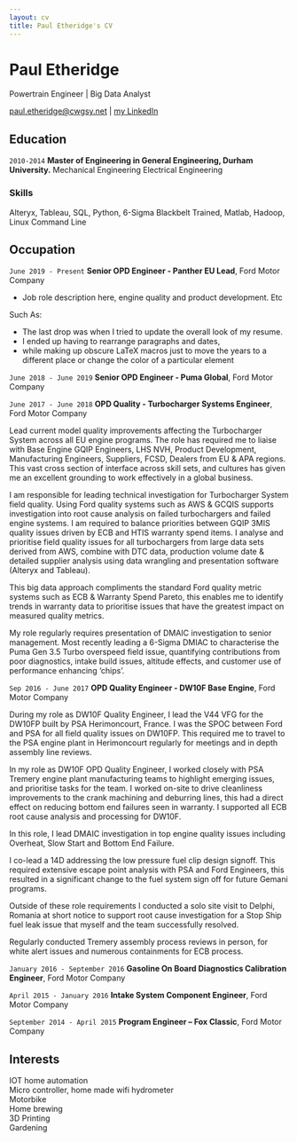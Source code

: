 ```yaml
---
layout: cv
title: Paul Etheridge's CV
---
```

# Paul Etheridge
Powertrain Engineer | Big Data Analyst 

<div id="webaddress">
<a href="paul.etheridge@cwgsy.net">paul.etheridge@cwgsy.net</a>
| <a href="https://www.linkedin.com/in/pretheridge/">my LinkedIn</a>
</div>

## Education

`2010-2014`
__Master of Engineering in General Engineering, Durham University.__
Mechanical Engineering
Electrical Engineering

### Skills

Alteryx, Tableau, SQL, Python, 6-Sigma Blackbelt Trained, Matlab, Hadoop, Linux Command Line

## Occupation

`June 2019 - Present`
__Senior OPD Engineer - Panther EU Lead__, Ford Motor Company

- Job role description here, engine quality and product development. Etc 

Such As:
- The last drop was when I tried to update the overall look of my resume.
- I ended up having to rearrange paragraphs and dates,
- while making up obscure LaTeX macros just to move the years to a different place 
or change the color of a particular element

`June 2018 - June 2019`
__Senior OPD Engineer - Puma Global__, Ford Motor Company


`June 2017 - June 2018`
__OPD Quality - Turbocharger Systems Engineer__, Ford Motor Company

Lead current model quality improvements affecting the Turbocharger System across all EU engine programs. The role has required me to liaise with Base Engine GQIP Engineers, LHS NVH, Product Development, Manufacturing Engineers, Suppliers, FCSD, Dealers from EU & APA regions. This vast cross section of interface across skill sets, and cultures has given me an excellent grounding to work effectively in a global business.

I am responsible for leading technical investigation for Turbocharger System field quality. Using Ford quality systems such as AWS & GCQIS supports investigation into root cause analysis on failed turbochargers and failed engine systems. I am required to balance priorities between GQIP 3MIS quality issues driven by ECB and HTIS warranty spend items. I analyse and prioritise field quality issues for all turbochargers from large data sets derived from AWS, combine with DTC data, production volume date & detailed supplier analysis using data wrangling and presentation software (Alteryx and Tableau).

This big data approach compliments the standard Ford quality metric systems such as ECB & Warranty Spend Pareto, this enables me to identify trends in warranty data to prioritise issues that have the greatest impact on measured quality metrics.

My role regularly requires presentation of DMAIC investigation to senior management. Most recently leading a 6-Sigma DMIAC to characterise the Puma Gen 3.5 Turbo overspeed field issue, quantifying contributions from poor diagnostics, intake build issues, altitude effects, and customer use of performance enhancing ‘chips’.


`Sep 2016 - June 2017`
__OPD Quality Engineer - DW10F Base Engine__, Ford Motor Company

During my role as DW10F Quality Engineer, I lead the V44 VFG for the DW10FP built by PSA Herimoncourt, France. I was the SPOC between Ford and PSA for all field quality issues on DW10FP. This required me to travel to the PSA engine plant in Herimoncourt regularly for meetings and in depth assembly line reviews.

In my role as DW10F OPD Quality Engineer, I worked closely with PSA Tremery engine plant manufacturing teams to highlight emerging issues, and prioritise tasks for the team. I worked on-site to drive cleanliness improvements to the crank machining and deburring lines, this had a direct effect on reducing bottom end failures seen in warranty. I supported all ECB root cause analysis and processing for DW10F.

In this role, I lead DMAIC investigation in top engine quality issues including Overheat, Slow Start and Bottom End Failure.

I co-lead a 14D addressing the low pressure fuel clip design signoff. This required extensive escape point analysis with PSA and Ford Engineers, this resulted in a significant change to the fuel system sign off for future Gemani programs.

Outside of these role requirements I conducted a solo site visit to Delphi, Romania at short notice to support root cause investigation for a Stop Ship fuel leak issue that myself and the team successfully resolved.

Regularly conducted Tremery assembly process reviews in person, for white alert issues and numerous containments for ECB process.


`January 2016 - September 2016`
__Gasoline On Board Diagnostics Calibration Engineer__, Ford Motor Company

`April 2015 - January 2016`
__Intake System Component Engineer__, Ford Motor Company

`September 2014 - April 2015`
__Program Engineer – Fox Classic__, Ford Motor Company


## Interests
IOT home automation  
Micro controller, home made wifi hydrometer  
Motorbike  
Home brewing  
3D Printing  
Gardening

<!-- ### Footer

Last updated: Jan 2022 -->


